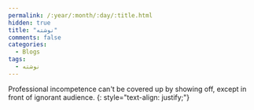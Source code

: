 ```yaml
---
permalink: /:year/:month/:day/:title.html
hidden: true
title: "نوشته"
comments: false
categories:
  - Blogs
tags:
  - نوشته
---
```


Professional incompetence can't be covered up by showing off, except in front of ignorant audience.
{: style="text-align: justify;"}
